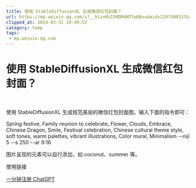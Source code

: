 ```yaml
---
title: 使用 StableDiffusionXL 生成微信红包封面？
url: https://mp.weixin.qq.com/s?__biz=MzI5MDM4NTYwOA==&mid=2247500317&idx=1&sn=bb36bef66721ee69d27257ea794020cc&chksm=ec2239badb55b0ace27150c33dd4845f149aeddce26740b6c838a03e40fc45370a736f44ab17&mpshare=1&scene=1&srcid=02162UHrrVSv3q1kiYKn37uc&sharer_shareinfo=185a860062b9c6bcf41c3d3cb297477c&sharer_shareinfo_first=185a860062b9c6bcf41c3d3cb297477c#rd
clipped_at: 2024-03-31 19:49:52
category: temp
tags: 
 - mp.weixin.qq.com
---
```



# 使用 StableDiffusionXL 生成微信红包封面？

​

使用 StableDiffusionXL 生成规范美丽的微信红包封面图，输入下面的指令即可：  
  
Spring festive, Family reunion to celebrate, Flower, Clouds, Embrace, Chinese Dragon, Smile, Festival celebration, Chinese cultural theme style, soft tones, warm palettes, vibrant illustrations, Color mural, Minimalism --niji 5 --s 250 --ar 9:16  
  
图片呈现的元素可以自行添加，如 coconut、summer 等。

  
使用链接 

  

  

[一分钟注册 ChatGPT](https://mp.weixin.qq.com/s?__biz=MzI5MDM4NTYwOA==&mid=2247498522&idx=1&sn=11360f41b2af6f204251e016366a4c7b&scene=21#wechat_redirect)